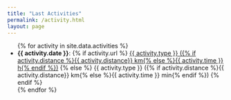 ```yaml
---
title: "Last Activities"
permalink: /activity.html
layout: page
---
```


<ul>
  {% for activity in site.data.activities %}
    <li>
      <b>{{ activity.date }}</b>:
      {% if activity.url %}
        <a href="{{ activity.url }}">{{ activity.type }} ({% if activity.distance %}{{ activity.distance}} km{% else %}{{ activity.time }} h{% endif %})</a>
      {% else %}
        {{ activity.type }} ({% if activity.distance %}{{ activity.distance}} km{% else %}{{ activity.time }} min{% endif %})
      {% endif %}
    </li>
  {% endfor %}
</ul>